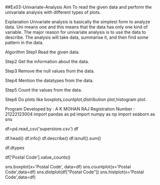 ##Ex03-Univariate-Analysis
Aim
To read the given data and perform the univariate analysis with different types of plots.

Explanation
Univariate analysis is basically the simplest form to analyze data. Uni means one and this means that the data has only one kind of variable. The major reason for univariate analysis is to use the data to describe. The analysis will take data, summarise it, and then find some pattern in the data.

Algorithm
Step1
Read the given data.

Step2
Get the information about the data.

Step3
Remove the null values from the data.

Step4
Mention the datatypes from the data.

Step5
Count the values from the data.

Step6
Do plots like boxplots,countplot,distribution plot,histogram plot.

Program
Developed by : A K MOHAN RAJ 
Registration Number : 21222123004
import pandas as pd
import numpy as np
import seaborn as sns

df=pd.read_csv('superstore.csv')
df

df.head()
df.info()
df.describe()
df.isnull().sum()

df.dtypes

df['Postal Code'].value_counts()

sns.boxplot(x='Postal Code', data=df)
sns.countplot(x='Postal Code',data=df)
sns.distplot(df["Postal Code"])
sns.histplot(x='Postal Code',data=df)
